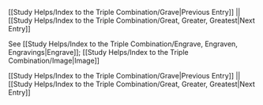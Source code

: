[[Study Helps/Index to the Triple Combination/Grave|Previous Entry]]  ||  [[Study Helps/Index to the Triple Combination/Great, Greater, Greatest|Next Entry]]

 See [[Study Helps/Index to the Triple Combination/Engrave, Engraven, Engravings|Engrave]]; [[Study Helps/Index to the Triple Combination/Image|Image]]

[[Study Helps/Index to the Triple Combination/Grave|Previous Entry]]  ||  [[Study Helps/Index to the Triple Combination/Great, Greater, Greatest|Next Entry]]